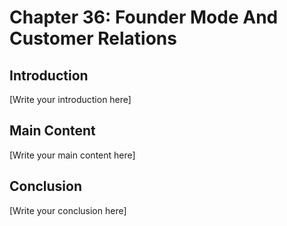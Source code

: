 # Chapter 36: Founder Mode And Customer Relations

## Introduction

[Write your introduction here]

## Main Content

[Write your main content here]

## Conclusion

[Write your conclusion here]